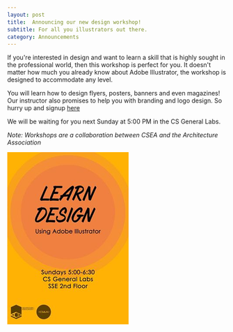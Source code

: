 ```yaml
---
layout: post
title:  Announcing our new design workshop!
subtitle: For all you illustrators out there.
category: Announcements
---
```


If you're interested in design and want to learn a skill that is highly sought
in the professional world, then this workshop is perfect for you.
It doesn't matter how much you already know about Adobe Illustrator, 
the workshop is designed to accommodate any level.

You will learn how to design flyers, posters, banners and even magazines!
Our instructor also promises to help you with branding and logo design.
So hurry up and signup [here](https://goo.gl/forms/TqWixlfZwiGBFMyD2)

We will be waiting for you next Sunday at 5:00 PM in the CS General Labs.

_Note: Workshops are a collaboration between CSEA and the Architecture Association_

![alt text](/assets/img/ill.jpg "Learn Design!")

